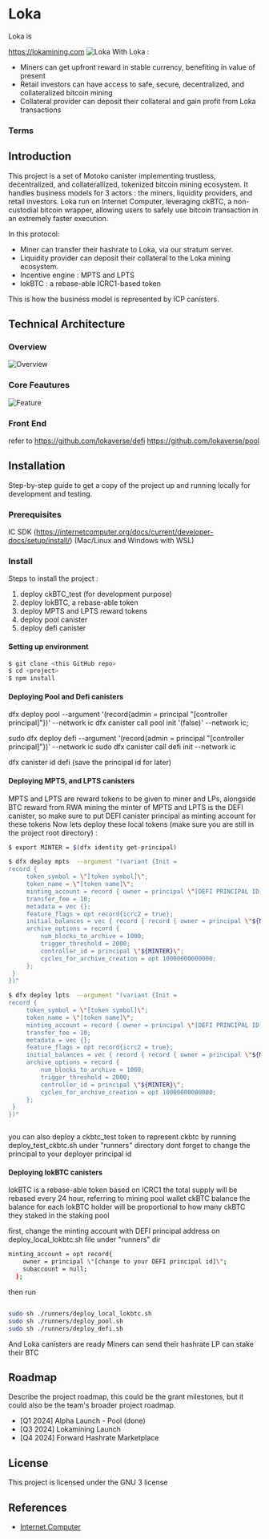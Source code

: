 # Loka

Loka is

https://lokamining.com
![Loka](img/Loka.gif)
With Loka :

- Miners can get upfront reward in stable currency, benefiting in value of present
- Retail investors can have access to safe, secure, decentralized, and collateralized bitcoin mining
- Collateral provider can deposit their collateral and gain profit from Loka transactions

### Terms

## Introduction

This project is a set of Motoko canister implementing trustless, decentralized, and collaterallized, tokenized bitcoin mining ecosystem.
It handles business models for 3 actors : the miners, liquidity providers, and retail investors.
Loka run on Internet Computer, leveraging ckBTC, a non-custodial bitcoin wrapper, allowing users to safely use bitcoin transaction in an extremely faster execution.

In this protocol:

- Miner can transfer their hashrate to Loka, via our stratum server.
- Liquidity provider can deposit their collateral to the Loka mining ecosystem.
- Incentive engine : MPTS and LPTS
- lokBTC : a rebase-able ICRC1-based token

This is how the business model is represented by ICP canisters.

## Technical Architecture

### Overview

![Overview](img/architecture.png)

### Core Feautures

![Feature](img/feature.png)

### Front End

refer to
https://github.com/lokaverse/defi
https://github.com/lokaverse/pool

## Installation

Step-by-step guide to get a copy of the project up and running locally for development and testing.

### Prerequisites

IC SDK (https://internetcomputer.org/docs/current/developer-docs/setup/install/) (Mac/Linux and Windows with WSL)

### Install

Steps to install the project :

1. deploy ckBTC_test (for development purpose)
2. deploy lokBTC, a rebase-able token
3. deploy MPTS and LPTS reward tokens
4. deploy pool canister
5. deploy defi canister

#### Setting up environment

```bash
$ git clone <this GitHub repo>
$ cd <project>
$ npm install

```

#### Deploying Pool and Defi canisters

dfx deploy pool --argument '(record{admin = principal "[controller principal]"})' --network ic
dfx canister call pool init '(false)' --network ic;

sudo dfx deploy defi --argument '(record{admin = principal "[controller principal]"})' --network ic
sudo dfx canister call defi init --network ic

dfx canister id defi (save the principal id for later)

#### Deploying MPTS, and LPTS canisters

MPTS and LPTS are reward tokens to be given to miner and LPs, alongside BTC reward from RWA mining
the minter of MPTS and LPTS is the DEFI canister, so make sure to put DEFI canister principal as minting account for these tokens
Now lets deploy these local tokens (make sure you are still in the project root directory) :

```bash
$ export MINTER = $(dfx identity get-principal)

$ dfx deploy mpts  --argument "(variant {Init =
record {
     token_symbol = \"[token symbol]\";
     token_name = \"[token name]\";
     minting_account = record { owner = principal \"[DEFI PRINCIPAL ID]\" };
     transfer_fee = 10;
     metadata = vec {};
     feature_flags = opt record{icrc2 = true};
     initial_balances = vec { record { record { owner = principal \"${MINTER}\"; }; 1000000000000; }; };
     archive_options = record {
         num_blocks_to_archive = 1000;
         trigger_threshold = 2000;
         controller_id = principal \"${MINTER}\";
         cycles_for_archive_creation = opt 10000000000000;
     };
 }
})"

$ dfx deploy lpts  --argument "(variant {Init =
record {
     token_symbol = \"[token symbol]\";
     token_name = \"[token name]\";
     minting_account = record { owner = principal \"[DEFI PRINCIPAL ID]\" };
     transfer_fee = 10;
     metadata = vec {};
     feature_flags = opt record{icrc2 = true};
     initial_balances = vec { record { record { owner = principal \"${MINTER}\"; }; 1000000000000; }; };
     archive_options = record {
         num_blocks_to_archive = 1000;
         trigger_threshold = 2000;
         controller_id = principal \"${MINTER}\";
         cycles_for_archive_creation = opt 10000000000000;
     };
 }
})"



```

you can also deploy a ckbtc_test token to represent ckbtc by running deploy_test_ckbtc.sh under "runners" directory
dont forget to change the principal to your deployer principal id

#### Deploying lokBTC canisters

lokBTC is a rebase-able token based on ICRC1
the total supply will be rebased every 24 hour, referring to mining pool wallet ckBTC balance
the balance for each lokBTC holder will be proportional to how many ckBTC they staked in the staking pool

first, change the minting account with DEFI principal address on deploy_local_lokbtc.sh file under "runners" dir

```bash
minting_account = opt record{
    owner = principal \"[change to your DEFI principal id]\";
    subaccount = null;
  };
```

then run

```bash

sudo sh ./runners/deploy_local_lokbtc.sh
sudo sh ./runners/deploy_pool.sh
sudo sh ./runners/deploy_defi.sh

```

And Loka canisters are ready
Miners can send their hashrate
LP can stake their BTC

## Roadmap

Describe the project roadmap, this could be the grant milestones, but it could also be the team's broader project roadmap.

- [Q1 2024] Alpha Launch - Pool (done)
- [Q3 2024] Lokamining Launch
- [Q4 2024] Forward Hashrate Marketplace

## License

This project is licensed under the GNU 3 license

## References

- [Internet Computer](https://internetcomputer.org)
